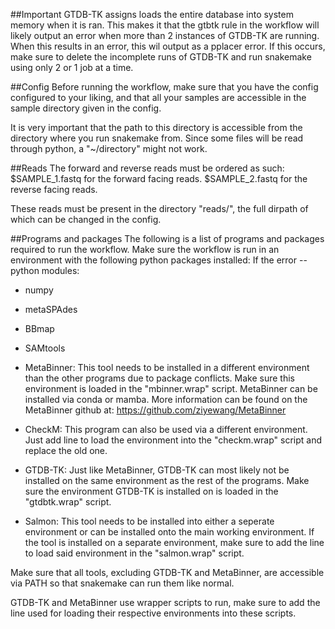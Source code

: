 ##Important
GTDB-TK assigns loads the entire database into system memory when it is ran.
This makes it that the gtbtk rule in the workflow will likely output an error
 when more than 2 instances of GTDB-TK are running.
When this results in an error, this wil output as a pplacer error.
If this occurs, make sure to delete the incomplete runs of GTDB-TK and run
 snakemake using only 2 or 1 job at a time.


##Config
Before running the workflow, make sure that you have the config configured
to your liking, and that all your samples are accessible in the sample
directory given in the config.

It is very important that the path to this directory is accessible from the directory where you run snakemake from.
Since some files will be read through python, a "~/directory" might not work.


##Reads
The forward and reverse reads must be ordered as such:
$SAMPLE_1.fastq for the forward facing reads.
$SAMPLE_2.fastq for the reverse facing reads.

These reads must be present in the directory "reads/", the full dirpath of which
can be changed in the config.

##Programs and packages
The following is a list of programs and packages required to run the workflow.
Make sure the workflow is run in an environment with the following python packages installed:
If the error 
--python modules:
  - numpy

- metaSPAdes
- BBmap
- SAMtools
- MetaBinner: This tool needs to be installed in a different environment than
              the other programs due to package conflicts.
              Make sure this environment is loaded in the "mbinner.wrap" script.
              MetaBinner can be installed via conda or mamba. More information
              can be found on the MetaBinner github at: https://github.com/ziyewang/MetaBinner
- CheckM:     This program can also be used via a different environment. Just add
              line to load the environment into the "checkm.wrap" script and replace
              the old one.
- GTDB-TK:    Just like MetaBinner, GTDB-TK can most likely not be installed on the
              same environment as the rest of the programs. Make sure the environment
              GTDB-TK is installed on is loaded in the "gtdbtk.wrap" script.
- Salmon:     This tool needs to be installed into either a seperate environment or
              can be installed onto the main working environment. If the tool is installed
	            on a separate environment, make sure to add the line to load said environment in
              the "salmon.wrap" script.


Make sure that all tools, excluding GTDB-TK and MetaBinner, are accessible via
PATH so that snakemake can run them like normal.

GTDB-TK and MetaBinner use wrapper scripts to run, make sure to add the line used
for loading their respective environments into these scripts.

